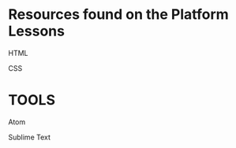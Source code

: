 Resources found on the Platform Lessons
======

HTML



CSS







TOOLS
======

Atom


Sublime Text


